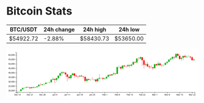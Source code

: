 # Bitcoin Stats

BTC/USDT|24h change|24h high|24h low|
|---|---|---|---|
|$54922.72|-2.88%|$58430.73|$53650.00|

<img src="./chart.svg">
